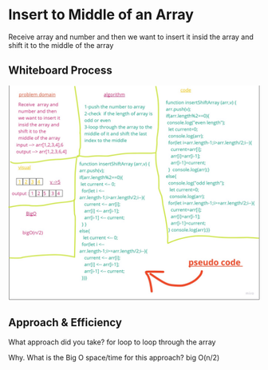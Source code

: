 # Insert to Middle of an Array
<!-- Description of the challenge -->
Receive  array and number and then we want to insert it insid the array and shift it to the middle of the array 
## Whiteboard Process
<!-- Embedded whiteboard image -->
![alttext](insertShift.jpg)
## Approach & Efficiency
<!-- What approach did you take? Discuss Why. What is the Big O space/time for this approach? -->
What approach did you take? for loop to loop through the array

Why. What is the Big O space/time for this approach? big O(n/2)